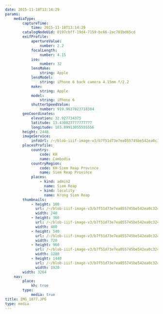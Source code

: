 ```yaml
---
date: 2015-11-18T13:14:29
params:
    mediaType:
        captureTime:
            time: 2015-11-18T13:14:29
        catalogNodeUid: 0197cbff-19d4-7159-bc66-2ac701bd65cd
        exifProfile:
            apertureValue:
                number: 2.2
            focalLength:
                number: 4.15
            iso:
                number: 32
            lensMake:
                string: Apple
            lensModel:
                string: iPhone 6 back camera 4.15mm f/2.2
            make:
                string: Apple
            model:
                string: iPhone 6
            shutterSpeedValue:
                number: 919.9637823718384
        geoCoordinates:
            elevation: 32.927734375
            latitude: 13.430027777777777
            longitude: 103.89913055555556
        height: 2448
        imageService:
            infoUrl: /~/blob-iiif-image-v3/b7f51d73e7ea055745be542ea0c324eb5b234cae8bcff158262be0194cfd9e0e/info.json
        placesProfile:
            country:
                code: KH
                name: Cambodia
            countryRegion:
                code: KH-Siem Reap Province
                name: Siem Reap Province
            places:
                - kind: admin2
                  name: Siem Reap
                - kind: locality
                  name: Krong Siem Reap
        thumbnails:
            - height: 180
              url: /~/blob-iiif-image-v3/b7f51d73e7ea055745be542ea0c324eb5b234cae8bcff158262be0194cfd9e0e/full/240%2C180/0/default.jpg
              width: 240
            - height: 360
              url: /~/blob-iiif-image-v3/b7f51d73e7ea055745be542ea0c324eb5b234cae8bcff158262be0194cfd9e0e/full/480%2C360/0/default.jpg
              width: 480
            - height: 540
              url: /~/blob-iiif-image-v3/b7f51d73e7ea055745be542ea0c324eb5b234cae8bcff158262be0194cfd9e0e/full/720%2C540/0/default.jpg
              width: 720
            - height: 960
              url: /~/blob-iiif-image-v3/b7f51d73e7ea055745be542ea0c324eb5b234cae8bcff158262be0194cfd9e0e/full/1280%2C960/0/default.jpg
              width: 1280
            - height: 1440
              url: /~/blob-iiif-image-v3/b7f51d73e7ea055745be542ea0c324eb5b234cae8bcff158262be0194cfd9e0e/full/1920%2C1440/0/default.jpg
              width: 1920
        width: 3264
    nav:
        place:
            kh: true
        type:
            media: true
title: IMG_1877.JPG
type: media
---
```

